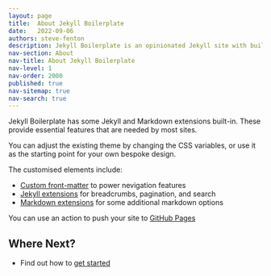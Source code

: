 ```yaml
---
layout: page
title:  About Jekyll Boilerplate
date:   2022-09-06
authors: steve-fenton
description: Jekyll Boilerplate is an opinionated Jekyll site with built in theme and extensions.
nav-section: About
nav-title: About Jekyll Boilerplate
nav-level: 1
nav-order: 2000
published: true
nav-sitemap: true
nav-search: true
---
```


Jekyll Boilerplate has some Jekyll and Markdown extensions built-in. These provide essential features that are needed by most sites.

You can adjust the existing theme by changing the CSS variables, or use it as the starting point for your own bespoke design.

The customised elements include:

- [Custom front-matter](/about/front-matter/) to power nevigation features
- [Jekyll extensions](/about/jekyll-extensions/) for breadcrumbs, pagination, and search
- [Markdown extensions](/about/markdown-extensions/) for some additional markdown options

You can use an action to push your site to [GitHub Pages](/about/github-pages/)

## Where Next?

- Find out how to [get started](/about/getting-started/)